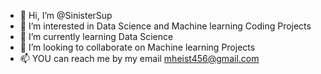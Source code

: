 - 👋 Hi, I’m @SinisterSup
- 👀 I’m interested in Data Science and Machine learning Coding Projects
- 🌱 I’m currently learning Data Science
- 💞️ I’m looking to collaborate on Machine learning Projects
- 📫 YOU can reach me by my email mheist456@gmail.com

<!---
SinisterSup/SinisterSup is a ✨ special ✨ repository because its `README.md` (this file) appears on your GitHub profile.
You can click the Preview link to take a look at your changes.
--->
